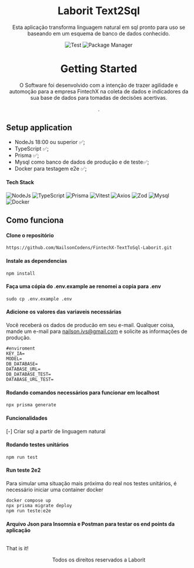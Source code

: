 <h1 align="center">
  Laborit Text2Sql
</h1>

<p align="center">Esta aplicação transforma linguagem natural em sql pronto para uso se baseando em um esquema de banco de dados conhecido.</p>

<div align="center" dir="auto">

 ![Test](https://img.shields.io/static/v1?style=flat-square&logo=vitest&logoColor=white&label=Tested%20Vitest&message=0.34.4&color=6E9610) ![Package Manager](https://img.shields.io/static/v1?style=flat-square&logo=npm&logoColor=white&label=Npm&message=1.22.19&color=C11B1A)

</div>

<h1 align="center"> Getting Started</h1> 

<p align="center">O Software foi desenvolvido com a intenção de trazer agilidade e automoção para a empresa FintechX na coleta de dados e indicadores da sua base de dados para tomadas de decisões acertivas.</P>

<p align="center">
.</p>



## Setup application

- NodeJs 18:00 ou superior ✅;
- TypeScript ✅;
- Prisma ✅;
- Mysql como banco de dados de produção e de teste✅;
- Docker para testagem e2e ✅;

#### Tech Stack

![NodeJs](https://img.shields.io/badge/Node.js-43853D?style=for-the-badge&logo=node.js&logoColor=white) ![TypeScript](https://img.shields.io/badge/TypeScript-007ACC?style=for-the-badge&logo=typescript&logoColor=white) ![Prisma](https://img.shields.io/badge/Prisma-11394E?style=for-the-badge&logo=prisma&logoColor=white) ![Vitest](https://img.shields.io/badge/Vitest-70961E?style=for-the-badge&logo=vitest&logoColor=white) ![Axios](https://img.shields.io/badge/Axios-813F90?style=for-the-badge&logo=axios&logoColor=white) ![Zod](https://img.shields.io/badge/Zod-264B7E?style=for-the-badge&logo=zod&logoColor=white) ![Mysql](https://img.shields.io/badge/MySql-F7A017?style=for-the-badge&logo=mysql&logoColor=00516A) ![Docker](https://img.shields.io/badge/Docker-2496ED?style=for-the-badge&logo=docker&logoColor=white) 



## Como funciona

#### Clone o repositório

```
https://github.com/NailsonCodens/FintechX-TextToSql-Laborit.git
```

#### Instale as dependencias

```
npm install
```

#### Faça uma cópia do .env.example ae renomei a copia para .env

```
sudo cp .env.example .env
```

#### Adicione os valores das variaveis necessárias
Você receberá os dados de producão em seu e-mail. Qualquer coisa, mande um e-mail para nailson.ivs@gmail.com e solicite as informações de produção.
```
#enviroment
KEY_IA=
MODEL=
DB_DATABASE=
DATABASE_URL=
DB_DATABASE_TEST=
DATABASE_URL_TEST=
```

#### Rodando comandos necessários para funcionar em localhost

```
npx prisma generate 

```

#### Funcionalidades

[-] Criar sql a partir de linguagem natural

#### Rodando testes unitários

```
npm run test
```

#### Run teste 2e2
Para simular uma situação mais próxima do real nos testes unitários, é necessário iniciar uma container docker

```
docker compose up
npx prisma migrate deploy
npm run teste:e2e
```

#### Arquivo Json para Insomnia e Postman para testar os end points da aplicação

```

```

That is it! 

<p align="center">Todos os direitos reservados a Laborit</p>